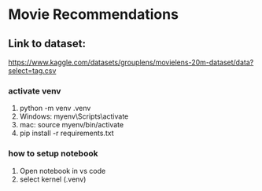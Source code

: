 # Movie Recommendations


## Link to dataset: 
https://www.kaggle.com/datasets/grouplens/movielens-20m-dataset/data?select=tag.csv 


### activate venv
1. python -m venv .venv
2. Windows: myenv\Scripts\activate
3. mac: source myenv/bin/activate
4. pip install -r requirements.txt


### how to setup notebook
1. Open notebook in vs code 
2. select kernel (.venv)